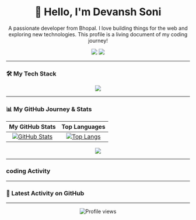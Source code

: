 <div align="center">

  <h1>👋 Hello, I'm Devansh Soni</h1>
  
  <p>A passionate developer from Bhopal. I love building things for the web and exploring new technologies. This profile is a living document of my coding journey!</p>

  <p>
    <a href="https://linkedin.com/in/devansh-sonii"><img src="https://img.shields.io/badge/LinkedIn-0077B5?style=for-the-badge&logo=linkedin&logoColor=white" /></a>
    <a href="https://twitter.com/indenigrate"><img src="https://img.shields.io/badge/Twitter-1DA1F2?style=for-the-badge&logo=twitter&logoColor=white" /></a>
<!--     <a href="YOUR_PORTFOLIO_URL"><img src="https://img.shields.io/badge/Portfolio-333333?style=for-the-badge&logo=react&logoColor=61DAFB" /></a>
  </p> -->

</div>

---

### 🛠️ My Tech Stack
<p align="center">
  <a href="https://skillicons.dev">
    <img src="https://skillicons.dev/icons?i=js,ts,react,nextjs,nodejs,express,py,fastapi,docker,aws,gcp,postgres,mongodb&perline=7" />
  </a>
</p>

---

### 📊 My GitHub Journey & Stats

<div align="center">

| My GitHub Stats | Top Languages |
| :---: | :---: |
| [![GitHub Stats](https://github-readme-stats.vercel.app/api?username=YOUR_GITHUB_USERNAME&show_icons=true&theme=tokyonight&include_all_commits=true&count_private=true)](https://github.com/anuraghazra/github-readme-stats) | [![Top Langs](https://github-readme-stats.vercel.app/api/top-langs/?username=YOUR_GITHUB_USERNAME&layout=compact&theme=tokyonight)](https://github.com/anuraghazra/github-readme-stats) |

</div>

<p align="center">
  <a href="https://git.io/streak-stats">
    <img src="https://streak-stats.demolab.com?user=YOUR_GITHUB_USERNAME&theme=tokyonight&hide_border=true" />
  </a>
</p>

---

###  coding Activity
---

### 🚀 Latest Activity on GitHub
---

<div align="center">
  <p>
    <img src="https://komarev.com/ghpvc/?username=YOUR_GITHUB_USERNAME&label=Profile%20Views&color=blueviolet&style=flat" alt="Profile views" />
  </p>
</div>
